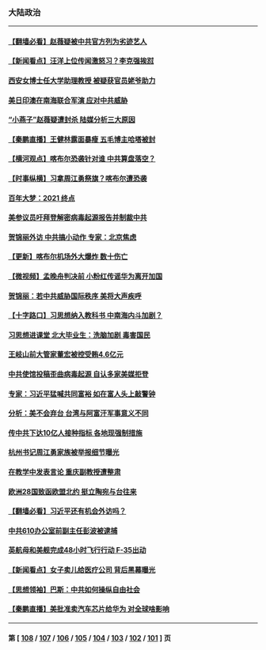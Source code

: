 ### 大陆政治
---
#### [【翻墙必看】赵薇疑被中共官方列为劣迹艺人](../../pages/ncid277/n13191001.md) 
#### [【新闻看点】汪洋上位传闻激怒习？李克强挨怼](../../pages/ncid277/n13190544.md) 
#### [西安女博士任大学助理教授 被疑获官员姥爷助力](../../pages/ncid277/n13190969.md) 
#### [美日印澳在南海联合军演 应对中共威胁](../../pages/ncid277/n13189898.md) 
#### [“小燕子”赵薇疑遭封杀 陆媒分析三大原因](../../pages/ncid277/n13190261.md) 
#### [【秦鹏直播】王健林露面暴瘦 五毛博主哈塔被封](../../pages/ncid277/n13190578.md) 
#### [【横河观点】喀布尔恐袭针对谁 中共算盘落空？](../../pages/ncid277/n13190610.md) 
#### [【时事纵横】习拿周江勇祭旗？喀布尔遭恐袭](../../pages/ncid277/n13190567.md) 
#### [百年大梦：2021 终点](../../pages/ncid277/n13190519.md) 
#### [美参议员吁拜登解密病毒起源报告并制裁中共](../../pages/ncid277/n13190456.md) 
#### [贺锦丽外访 中共搞小动作 专家：北京焦虑](../../pages/ncid277/n13189977.md) 
#### [【更新】喀布尔机场外大爆炸 数十伤亡](../../pages/ncid277/n13190015.md) 
#### [【微视频】孟晚舟判决前 小粉红传谣华为离开加国](../../pages/ncid277/n13189839.md) 
#### [贺锦丽：若中共威胁国际秩序 美将大声疾呼](../../pages/ncid277/n13189687.md) 
#### [【十字路口】习思想纳入教科书 中南海内斗加剧？](../../pages/ncid277/n13188163.md) 
#### [习思想进课堂 北大毕业生：洗脑加剧 毒害国民](../../pages/ncid277/n13189167.md) 
#### [王岐山前大管家董宏被控受贿4.6亿元](../../pages/ncid277/n13189063.md) 
#### [中共使馆投稿歪曲病毒起源 自认多家美媒拒登](../../pages/ncid277/n13189050.md) 
#### [专家：习近平猛喊共同富裕 如在富人头上敲警钟](../../pages/ncid277/n13189074.md) 
#### [分析：美不会弃台 台湾与阿富汗军事意义不同](../../pages/ncid277/n13188910.md) 
#### [传中共下达10亿人接种指标 各地现强制措施](../../pages/ncid277/n13187857.md) 
#### [杭州书记周江勇家族被举报细节曝光](../../pages/ncid277/n13188807.md) 
#### [在教学中发表言论 重庆副教授遭整肃](../../pages/ncid277/n13188658.md) 
#### [欧洲28国致函欧盟北约 挺立陶宛与台往来](../../pages/ncid277/n13188440.md) 
#### [【翻墙必看】习近平还有机会外访吗？](../../pages/ncid277/n13188610.md) 
#### [中共610办公室前副主任彭波被逮捕](../../pages/ncid277/n13188232.md) 
#### [英航母和美舰完成48小时飞行行动 F-35出动](../../pages/ncid277/n13187694.md) 
#### [【新闻看点】女子卖儿给医疗公司 背后黑幕曝光](../../pages/ncid277/n13187810.md) 
#### [【思想领袖】巴斯：中共如何操纵自由社会](../../pages/ncid277/n13150354.md) 
#### [【秦鹏直播】美批准卖汽车芯片给华为 对全球啥影响](../../pages/ncid277/n13187835.md) 

---
#### 第 [ [108](./108.md) / [107](./107.md) / [106](./106.md) / [105](./105.md) / [104](./104.md) / [103](./103.md) / [102](./102.md) / [101](./101.md) ] 页
